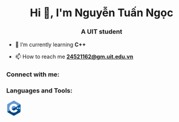 <h1 align="center">Hi 👋, I'm Nguyễn Tuấn Ngọc</h1>
<h3 align="center">A UIT student</h3>

- 🌱 I’m currently learning **C++**

- 📫 How to reach me **24521162@gm.uit.edu.vn**

<h3 align="left">Connect with me:</h3>
<p align="left">
</p>

<h3 align="left">Languages and Tools:</h3>
<p align="left"> <a href="https://www.w3schools.com/cpp/" target="_blank" rel="noreferrer"> <img src="https://raw.githubusercontent.com/devicons/devicon/master/icons/cplusplus/cplusplus-original.svg" alt="cplusplus" width="40" height="40"/> </a> </p>

